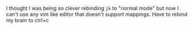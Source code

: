 I thought I was being so clever rebinding `jk` to "normal mode" but now I can't use any vim like editor that doesn't support mappings. Have to rebind my brain to ctrl+c

